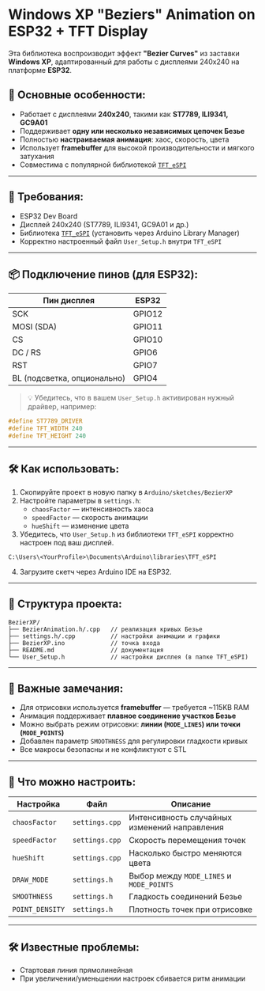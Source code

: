 # Windows XP "Beziers" Animation on ESP32 + TFT Display

Эта библиотека воспроизводит эффект **"Bezier Curves"** из заставки **Windows XP**, адаптированный для работы с дисплеями 240x240 на платформе **ESP32**.

## 🎯 Основные особенности:

- Работает с дисплеями **240x240**, такими как **ST7789, ILI9341, GC9A01**
- Поддерживает **одну или несколько независимых цепочек Безье**
- Полностью **настраиваемая анимация**: хаос, скорость, цвета
- Использует **framebuffer** для высокой производительности и мягкого затухания
- Совместима с популярной библиотекой [`TFT_eSPI`](https://github.com/Bodmer/TFT_eSPI)

---

## 🧰 Требования:

- ESP32 Dev Board
- Дисплей 240x240 (ST7789, ILI9341, GC9A01 и др.)
- Библиотека [`TFT_eSPI`](https://github.com/Bodmer/TFT_eSPI) (установить через Arduino Library Manager)
- Корректно настроенный файл `User_Setup.h` внутри `TFT_eSPI`

---

## 📦 Подключение пинов (для ESP32):

| Пин дисплея | ESP32 |
|-------------|--------|
| SCK          | GPIO12 |
| MOSI (SDA)   | GPIO11 |
| CS           | GPIO10 |
| DC / RS      | GPIO6  |
| RST          | GPIO7  |
| BL (подсветка, опционально) | GPIO4 |

> 💡 Убедитесь, что в вашем `User_Setup.h` активирован нужный драйвер, например:
```cpp
#define ST7789_DRIVER
#define TFT_WIDTH 240
#define TFT_HEIGHT 240
```

---

## 🛠️ Как использовать:

1. Скопируйте проект в новую папку в `Arduino/sketches/BezierXP`
2. Настройте параметры в `settings.h`:
   - `chaosFactor` — интенсивность хаоса
   - `speedFactor` — скорость анимации
   - `hueShift` — изменение цвета
3. Убедитесь, что `User_Setup.h` из библиотеки `TFT_eSPI` корректно настроен под ваш дисплей.
```
C:\Users\<YourProfile>\Documents\Arduino\libraries\TFT_eSPI
```
4. Загрузите скетч через Arduino IDE на ESP32.

---

## 📂 Структура проекта:

```
BezierXP/
├── BezierAnimation.h/.cpp   // реализация кривых Безье
├── settings.h/.cpp          // настройки анимации и графики
├── BezierXP.ino             // точка входа
├── README.md                // документация
└── User_Setup.h             // настройки дисплея (в папке TFT_eSPI)
```

---

## 📌 Важные замечания:

- Для отрисовки используется **framebuffer** — требуется ~115KB RAM
- Анимация поддерживает **плавное соединение участков Безье**
- Можно выбрать режим отрисовки: **линии (`MODE_LINES`) или точки (`MODE_POINTS`)**
- Добавлен параметр `SMOOTHNESS` для регулировки гладкости кривых
- Все макросы безопасны и не конфликтуют с STL

---

## 🧪 Что можно настроить:

| Настройка            | Файл         | Описание                                      |
|----------------------|---------------|-----------------------------------------------|
| `chaosFactor`        | `settings.cpp`  | Интенсивность случайных изменений направления |
| `speedFactor`        | `settings.cpp`  | Скорость перемещения точек                    |
| `hueShift`           | `settings.cpp`  | Насколько быстро меняются цвета               |
| `DRAW_MODE`          | `settings.h`  | Выбор между `MODE_LINES` и `MODE_POINTS`     |
| `SMOOTHNESS`         | `settings.h`  | Гладкость соединений Безье                   |
| `POINT_DENSITY`      | `settings.h`  | Плотность точек при отрисовке                |

---

## 🛠️ Известные проблемы:
- Стартовая линия прямолинейная
- При увеличении/уменьшении настроек сбивается ритм анимации